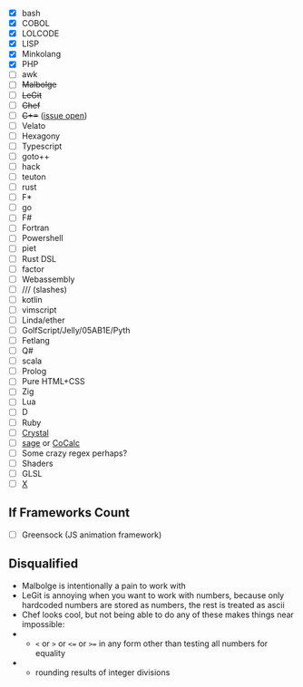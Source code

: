 - [x] bash
- [x] COBOL
- [x] LOLCODE
- [x] LISP
- [x] Minkolang
- [x] PHP
- [ ] awk
- [ ] ~~Malbolge~~
- [ ] ~~LeGit~~
- [ ] ~~Chef~~
- [ ] ~~C+=~~ ([issue open](https://github.com/ErisBlastar/cplusequality/issues/33))
- [ ] Velato
- [ ] Hexagony
- [ ] Typescript
- [ ] goto++
- [ ] hack
- [ ] teuton
- [ ] rust
- [ ] F\*
- [ ] go
- [ ] F#
- [ ] Fortran
- [ ] Powershell
- [ ] piet
- [ ] Rust DSL
- [ ] factor
- [ ] Webassembly
- [ ] /// (slashes)
- [ ] kotlin
- [ ] vimscript
- [ ] Linda/ether
- [ ] GolfScript/Jelly/05AB1E/Pyth
- [ ] Fetlang
- [ ] Q#
- [ ] scala
- [ ] Prolog
- [ ] Pure HTML+CSS
- [ ] Zig
- [ ] Lua
- [ ] D
- [ ] Ruby
- [ ] [Crystal](https://crystal-lang.org/)
- [ ] [sage](https://doc.sagemath.org/html/en/faq/faq-general.html#why-does-this-project-exist) or [CoCalc](https://cocalc.com/app)
- [ ] Some crazy regex perhaps?
- [ ] Shaders
- [ ] GLSL
- [ ] [X](https://en.wikipedia.org/wiki/Microsoft_Dynamics_AX#MorphX_and_X++)

## If Frameworks Count
- [ ] Greensock (JS animation framework)

## Disqualified
* Malbolge is intentionally a pain to work with
* LeGit is annoying when you want to work with numbers, because only hardcoded numbers are stored as numbers, the rest is treated as ascii
* Chef looks cool, but not being able to do any of these makes things near impossible:
* * `<` or `>` or `<=` or `>=` in any form other than testing all numbers for equality
* * rounding results of integer divisions
